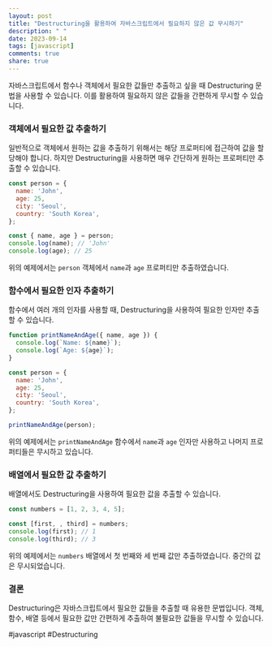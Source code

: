 ```yaml
---
layout: post
title: "Destructuring을 활용하여 자바스크립트에서 필요하지 않은 값 무시하기"
description: " "
date: 2023-09-14
tags: [javascript]
comments: true
share: true
---
```


자바스크립트에서 함수나 객체에서 필요한 값들만 추출하고 싶을 때 Destructuring 문법을 사용할 수 있습니다. 이를 활용하여 필요하지 않은 값들을 간편하게 무시할 수 있습니다.

### 객체에서 필요한 값 추출하기

일반적으로 객체에서 원하는 값을 추출하기 위해서는 해당 프로퍼티에 접근하여 값을 할당해야 합니다. 하지만 Destructuring을 사용하면 매우 간단하게 원하는 프로퍼티만 추출할 수 있습니다.

```javascript
const person = {
  name: 'John',
  age: 25,
  city: 'Seoul',
  country: 'South Korea',
};

const { name, age } = person;
console.log(name); // 'John'
console.log(age); // 25
```

위의 예제에서는 `person` 객체에서 `name`과 `age` 프로퍼티만 추출하였습니다.

### 함수에서 필요한 인자 추출하기

함수에서 여러 개의 인자를 사용할 때, Destructuring을 사용하여 필요한 인자만 추출할 수 있습니다.

```javascript
function printNameAndAge({ name, age }) {
  console.log(`Name: ${name}`);
  console.log(`Age: ${age}`);
}

const person = {
  name: 'John',
  age: 25,
  city: 'Seoul',
  country: 'South Korea',
};

printNameAndAge(person);
```

위의 예제에서는 `printNameAndAge` 함수에서 `name`과 `age` 인자만 사용하고 나머지 프로퍼티들은 무시하고 있습니다.

### 배열에서 필요한 값 추출하기

배열에서도 Destructuring을 사용하여 필요한 값을 추출할 수 있습니다.

```javascript
const numbers = [1, 2, 3, 4, 5];

const [first, , third] = numbers;
console.log(first); // 1
console.log(third); // 3
```

위의 예제에서는 `numbers` 배열에서 첫 번째와 세 번째 값만 추출하였습니다. 중간의 값은 무시되었습니다.

### 결론

Destructuring은 자바스크립트에서 필요한 값들을 추출할 때 유용한 문법입니다. 객체, 함수, 배열 등에서 필요한 값만 간편하게 추출하여 불필요한 값들을 무시할 수 있습니다.

#javascript #Destructuring